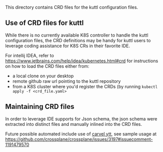 This directory contains CRD files for the kuttl configuration files.

## Use of CRD files for kuttl

While there is no currently available K8S controller to handle the kuttl configuration files,
the CRD definitions may be handy for kuttl users to leverage coding assistance for K8S CRs in 
their favorite IDE.

For intellij IDEA, refer to https://www.jetbrains.com/help/idea/kubernetes.html#crd for instructions
on how to load the CRD files either from:
- a local clone on your desktop 
- remote github raw url pointing to the kuttl repository
- from a K8S cluster where you'd register the CRDs (by running `kubectl apply -f <crd_file.yaml>` 

## Maintaining CRD files

In order to leverage IDE supports for Json schema, the json schema were extracted into distinct files and manually inlined into the CRD files.

Future possible automated include use of [carvel ytt](https://carvel.dev/ytt/), see sample usage at https://github.com/crossplane/crossplane/issues/3197#issuecomment-1191479570
